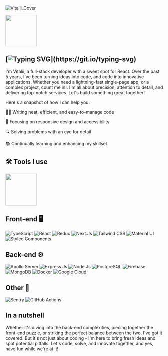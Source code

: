 ![Vitalii_Cover](https://github.com/VitalInnovator/VitalInnovator/assets/136322674/12919cce-68ac-487d-a390-3dd68e4f7d20)


<div id="header" align="left">
  <img src="https://user-images.githubusercontent.com/37551474/113611467-3a567d80-9657-11eb-862b-b07b4f105c6f.gif" width="100"/>
</div>

##  [![Typing SVG](https://readme-typing-svg.demolab.com?font=Nunito+Sans&weight=500&size=27&duration=4000&pause=650&color=239C9B&width=435&lines=HELLO%F0%9F%98%89;Nice+to+meet+you!)](https://git.io/typing-svg)

I'm Vitalii, a full-stack developer with a sweet spot for React. Over the past 5 years, I've been turning ideas into code, and code into innovative applications. Whether you need a lightning-fast single-page app, or a complex project, count me in!. I'm all about precision, attention to detail, and delivering top-notch services. Let's build something great together!

Here's a snapshot of how I can help you:

👩‍💻 Writing neat, efficient, and easy-to-manage code

🎯 Focusing on responsive design and accessibility

🔍 Solving problems with an eye for detail

📚 Continually learning and enhancing my skillset


## 🛠️ Tools I use
<div id="header" align="Left">
  <img src="https://dignitio.com/wp-content/uploads/2021/01/mob1.gif" width="100"/>
</div>
 
## Front-end 🖥️
![TypeScript](https://img.shields.io/badge/-TypeScript-007ACC?style=flat-square&logo=typescript&logoColor=white)
![React](https://img.shields.io/badge/-React-61DAFB?style=flat-square&logo=react&logoColor=white)
![Redux](https://img.shields.io/badge/-Redux-764ABC?style=flat-square&logo=redux&logoColor=white)
![Next.Js](https://img.shields.io/badge/-Next.Js-000000?style=flat-square&logo=next.js&logoColor=white)
![Tailwind CSS](https://img.shields.io/badge/-Tailwind%20CSS-38B2AC?style=flat-square&logo=tailwind-css&logoColor=white)
![Material UI](https://img.shields.io/badge/-Material%20UI-0081CB?style=flat-square&logo=material-ui&logoColor=white)
![Styled Components](https://img.shields.io/badge/-Styled%20Components-DB7093?style=flat-square&logo=styled-components&logoColor=white)

## Back-end ⚙️
![Apollo Server](https://img.shields.io/badge/-Apollo%20Server-311C87?style=flat-square&logo=apollo-graphql&logoColor=white)
![Express.Js](https://img.shields.io/badge/-Express.Js-000000?style=flat-square&logo=express&logoColor=white)
![Node.Js](https://img.shields.io/badge/-Node.Js-339933?style=flat-square&logo=node.js&logoColor=white)
![PostgreSQL](https://img.shields.io/badge/-PostgreSQL-336791?style=flat-square&logo=postgresql&logoColor=white)
![Firebase](https://img.shields.io/badge/-Firebase-FFCA28?style=flat-square&logo=firebase&logoColor=white)
![MongoDB](https://img.shields.io/badge/-MongoDB-47A248?style=flat-square&logo=mongodb&logoColor=white)
![Docker](https://img.shields.io/badge/-Docker-2496ED?style=flat-square&logo=docker&logoColor=white)
![Google Cloud](https://img.shields.io/badge/-Google%20Cloud-4285F4?style=flat-square&logo=google-cloud&logoColor=white)

## Other 🧰
![Sentry](https://img.shields.io/badge/-Sentry-FB4226?style=flat-square&logo=sentry&logoColor=white)
![GitHub Actions](https://img.shields.io/badge/-GitHub%20Actions-2088FF?style=flat-square&logo=github-actions&logoColor=white)

## In a nutshell
Whether it's diving into the back-end complexities, piecing together the front-end puzzle, or striking the perfect balance between the two, I've got it covered. But it's not just about coding - I'm here to bring fresh ideas and spot potential pitfalls. Let's code, solve, and innovate together, and yes, have fun while we're at it!
